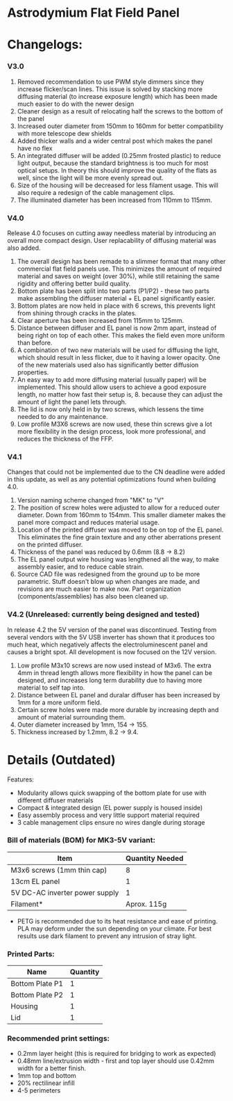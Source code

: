 # Astrodymium Flat Field Panel

# Changelogs: 

### V3.0

1. Removed recommendation to use PWM style dimmers since they increase flicker/scan lines. This issue is solved by stacking more diffusing material (to increase exposure length) which has been made much easier to do with the newer design
2. Cleaner design as a result of relocating half the screws to the bottom of the panel
3. Increased outer diameter from 150mm to 160mm for better compatibility with more telescope dew shields
4. Added thicker walls and a wider central post which makes the panel have no flex
5. An integrated diffuser will be added (0.25mm frosted plastic) to reduce light output, because the standard brightness is too much for most optical setups. In theory this should improve the quality of the flats as well, since the light will be more evenly spread out.
6. Size of the housing will be decreased for less filament usage. This will also require a redesign of the cable management clips.
7. The illuminated diameter has been increased from 110mm to 115mm. 

### V4.0 

Release 4.0 focuses on cutting away needless material by introducing an overall more compact design. User replacability of diffusing material was also added.

1. The overall design has been remade to a slimmer format that many other commercial flat field panels use. This minimizes the amount of required material and saves on weight (over 30%), while still retaining the same rigidity and offering better build quality.
2. Bottom plate has been split into two parts (P1/P2) - these two parts make assembling the diffuser material + EL panel significantly easier.
3. Bottom plates are now held in place with 6 screws, this prevents light from shining through cracks in the plates.
4. Clear aperture has been increased from 115mm to 125mm. 
5. Distance between diffuser and EL panel is now 2mm apart, instead of being right on top of each other. This makes the field even more uniform than before.
6. A combination of two new materials will be used for diffusing the light, which should result in less flicker, due to it having a lower opacity. One of the new materials used also has significantly better diffusion properties.
7. An easy way to add more diffusing material (usually paper) will be implemented. This should allow users to achieve a good exposure length, no matter how fast their setup is, 8. because they can adjust the amount of light the panel lets through.
9. The lid is now only held in by two screws, which lessens the time needed to do any maintenance.
10. Low profile M3X6 screws are now used, these thin screws give a lot more flexibility in the design process, look more professional, and reduces the thickness of the FFP.

### V4.1

Changes that could not be implemented due to the CN deadline were added in this update, as well as any potential optimizations found when building 4.0.

1. Version naming scheme changed from "MK" to "V"
2. The position of screw holes were adjusted to allow for a reduced outer diameter. Down from 160mm to 154mm. This smaller diameter makes the panel more compact and reduces material usage.
3. Location of the printed diffuser was moved to be on top of the EL panel. This eliminates the fine grain texture and any other aberrations present on the printed diffuser.
4. Thickness of the panel was reduced by 0.6mm (8.8 -> 8.2)
5. The EL panel output wire housing was lengthened all the way, to make assembly easier, and to reduce cable strain.
6. Source CAD file was redesigned from the ground up to be more parametric. Stuff doesn't blow up when changes are made, and revisions are much easier to make now. Part organization (components/assemblies) has also been cleaned up. 

### V4.2 (Unreleased: currently being designed and tested)

In release 4.2 the 5V version of the panel was discontinued. Testing from several vendors with the 5V USB inverter has shown that it produces too much heat, which negatively affects the electroluminescent panel and causes a bright spot. All development is now focused on the 12V version. 

1. Low profile M3x10 screws are now used instead of M3x6. The extra 4mm in thread length allows more flexibility in how the panel can be designed, and increases long term durability due to having more material to self tap into. 
2. Distance between EL panel and duralar diffuser has been increased by 1mm for a more uniform field.
3. Certain screw holes were made more durable by increasing depth and amount of material surrounding them.
4. Outer diameter increased by 1mm, 154 -> 155.
5. Thickness increased by 1.2mm, 8.2 -> 9.4.

# Details (Outdated)

Features: 

* Modularity allows quick swapping of the bottom plate for use with different diffuser materials
* Compact & integrated design (EL power supply is housed inside)
* Easy assembly process and very little support material required
* 3 cable management clips ensure no wires dangle during storage

### Bill of materials (BOM) for MK3-5V variant:

| Item        | Quantity Needed |
| ------------- |-------------| 
| M3x6 screws (1mm thin cap)      | 8 |
| 13cm EL panel      | 1  
| 5V DC-AC inverter power supply | 1 |
| Filament* | Aprox. 115g |  

* PETG is recommended due to its heat resistance and ease of printing. PLA may deform under the sun depending on your climate. For best results use dark filament to prevent any intrusion of stray light.

### Printed Parts:

| Name        | Quantity |
| ------------- |-------------| 
| Bottom Plate P1      | 1 |
| Bottom Plate P2      | 1 |
| Housing      | 1  
| Lid | 1 |

### Recommended print settings:

* 0.2mm layer height (this is required for bridging to work as expected)
* 0.48mm line/extrusion width - first and top layer should use 0.42mm width for a better finish.
* 1mm top and bottom
* 20% rectilinear infill
* 4-5 perimeters
